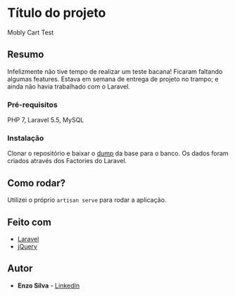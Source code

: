 # Título do projeto

Mobly Cart Test

## Resumo

Infelizmente não tive tempo de realizar um teste bacana! Ficaram faltando algumas features. 
Estava em semana de entrega de projeto no trampo; e ainda não havia trabalhado com o Laravel.

### Pré-requisitos

PHP 7, 
Laravel 5.5, 
MySQL

### Instalação

Clonar o repositório e baixar o [dump](https://github.com/enzosilva/mobly-cart-test/blob/master/dump_laravel_factory.sql) da base para o banco. Os dados foram criados através dos Factories do Laravel.

## Como rodar?

Utilizei o próprio ```artisan serve``` para rodar a aplicação.

## Feito com

* [Laravel](https://laravel.com)
* [jQuery](https://jquery.com/)

## Autor

* **Enzo Silva** - [LinkedIn](https://www.linkedin.com/in/enzoaug)
